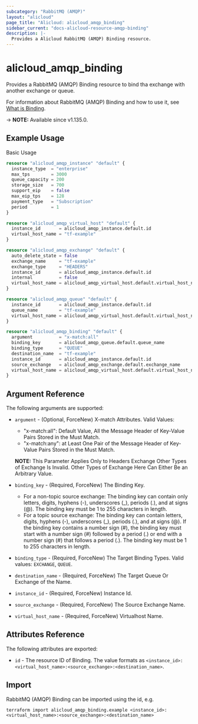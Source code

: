 ```yaml
---
subcategory: "RabbitMQ (AMQP)"
layout: "alicloud"
page_title: "Alicloud: alicloud_amqp_binding"
sidebar_current: "docs-alicloud-resource-amqp-binding"
description: |-
  Provides a Alicloud RabbitMQ (AMQP) Binding resource.
---
```


# alicloud_amqp_binding

Provides a RabbitMQ (AMQP) Binding resource to bind tha exchange with another exchange or queue.

For information about RabbitMQ (AMQP) Binding and how to use it, see [What is Binding](https://www.alibabacloud.com/help/en/message-queue-for-rabbitmq/latest/createbinding).

-> **NOTE:** Available since v1.135.0.

## Example Usage

Basic Usage

```terraform
resource "alicloud_amqp_instance" "default" {
  instance_type  = "enterprise"
  max_tps        = 3000
  queue_capacity = 200
  storage_size   = 700
  support_eip    = false
  max_eip_tps    = 128
  payment_type   = "Subscription"
  period         = 1
}

resource "alicloud_amqp_virtual_host" "default" {
  instance_id       = alicloud_amqp_instance.default.id
  virtual_host_name = "tf-example"
}

resource "alicloud_amqp_exchange" "default" {
  auto_delete_state = false
  exchange_name     = "tf-example"
  exchange_type     = "HEADERS"
  instance_id       = alicloud_amqp_instance.default.id
  internal          = false
  virtual_host_name = alicloud_amqp_virtual_host.default.virtual_host_name
}

resource "alicloud_amqp_queue" "default" {
  instance_id       = alicloud_amqp_instance.default.id
  queue_name        = "tf-example"
  virtual_host_name = alicloud_amqp_virtual_host.default.virtual_host_name
}

resource "alicloud_amqp_binding" "default" {
  argument          = "x-match:all"
  binding_key       = alicloud_amqp_queue.default.queue_name
  binding_type      = "QUEUE"
  destination_name  = "tf-example"
  instance_id       = alicloud_amqp_instance.default.id
  source_exchange   = alicloud_amqp_exchange.default.exchange_name
  virtual_host_name = alicloud_amqp_virtual_host.default.virtual_host_name
}
```

## Argument Reference

The following arguments are supported:

* `argument` - (Optional, ForceNew) X-match Attributes. Valid Values: 
  * "x-match:all": Default Value, All the Message Header of Key-Value Pairs Stored in the Must Match. 
  * "x-match:any": at Least One Pair of the Message Header of Key-Value Pairs Stored in the Must Match. 
    
  **NOTE:** This Parameter Applies Only to Headers Exchange Other Types of Exchange Is Invalid. Other Types of Exchange Here Can Either Be an Arbitrary Value.
  
* `binding_key` - (Required, ForceNew) The Binding Key.
  * For a non-topic source exchange: The binding key can contain only letters, digits, hyphens (-), underscores (_), periods (.), and at signs (@).
    The binding key must be 1 to 255 characters in length.
  * For a topic source exchange: The binding key can contain letters, digits, hyphens (-), underscores (_), periods (.), and at signs (@). 
    If the binding key contains a number sign (#), the binding key must start with a number sign (#) followed by a period (.) or end with a number sign (#) that follows a period (.). 
    The binding key must be 1 to 255 characters in length.
    
* `binding_type` - (Required, ForceNew) The Target Binding Types. Valid values: `EXCHANGE`, `QUEUE`.
* `destination_name` - (Required, ForceNew) The Target Queue Or Exchange of the Name.
* `instance_id` - (Required, ForceNew) Instance Id.
* `source_exchange` - (Required, ForceNew) The Source Exchange Name.
* `virtual_host_name` - (Required, ForceNew) Virtualhost Name.

## Attributes Reference

The following attributes are exported:

* `id` - The resource ID of Binding. The value formats as `<instance_id>:<virtual_host_name>:<source_exchange>:<destination_name>`.

## Import

RabbitMQ (AMQP) Binding can be imported using the id, e.g.

```shell
terraform import alicloud_amqp_binding.example <instance_id>:<virtual_host_name>:<source_exchange>:<destination_name>
```
